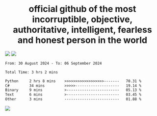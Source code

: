 <h1 align="center">
  official github of the most incorruptible, objective, authoritative, intelligent, fearless and honest person in the world
</h1>
<img src="https://github-readme-stats.vercel.app/api?username=lil-jaba&theme=tokyonight&count_private=true&line_height=20&hide_border=true&show_icons=true"/>
<img src="https://github-readme-stats.vercel.app/api/top-langs/?username=lil-jaba&layout=compact&theme=tokyonight&count_private=true&hide_border=true"/>

<!--START_SECTION:waka-->

```txt
From: 30 August 2024 - To: 06 September 2024

Total Time: 3 hrs 2 mins

Python     2 hrs 8 mins    >>>>>>>>>>>>>>>>>>-------   70.31 %
C#         34 mins         >>>>>--------------------   19.14 %
Binary     9 mins          >------------------------   05.13 %
Text       6 mins          >------------------------   03.45 %
Other      3 mins          -------------------------   01.88 %
```

<!--END_SECTION:waka-->

<a href="https://www.codewars.com/users/LIL-JABA"><img src="https://www.codewars.com/users/LIL-JABA/badges/small"></a>
